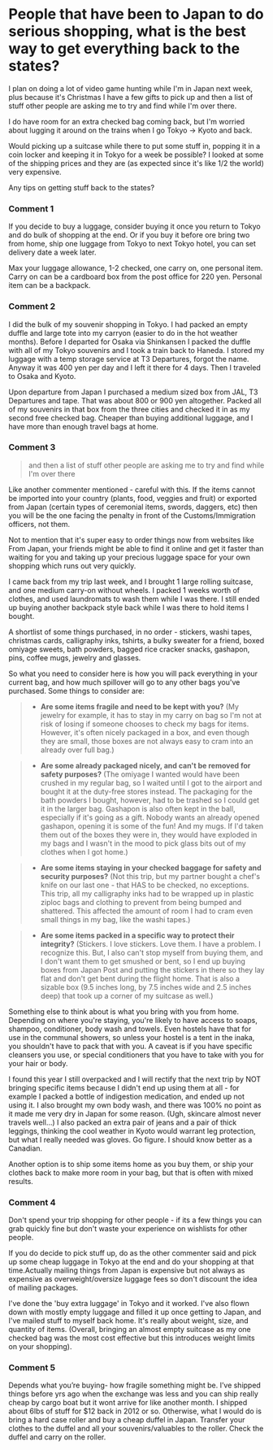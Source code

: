 # People that have been to Japan to do serious shopping, what is the best way to get everything back to the states?

I plan on doing a lot of video game hunting while I'm in Japan next week, plus because it's Christmas I have a few gifts to pick up and then a list of stuff other people are asking me to try and find while I'm over there.  
  
I do have room for an extra checked bag coming back, but I'm worried about lugging it around on the trains when I go Tokyo -> Kyoto and back.  
  
Would picking up a suitcase while there to put some stuff in, popping it in a coin locker and keeping it in Tokyo for a week be possible? I looked at some of the shipping prices and they are (as expected since it's like 1/2 the world) very expensive.  
  
Any tips on getting stuff back to the states?

### Comment 1

If you decide to buy a luggage, consider buying it once you return to Tokyo and do bulk of shopping at the end. Or if you buy it before ore bring two from home, ship one luggage from Tokyo to next Tokyo hotel, you can set delivery date a week later.

Max your luggage allowance, 1-2 checked, one carry on, one personal item. Carry on can be a cardboard box from the post office for 220 yen. Personal item can be a backpack.

### Comment 2

I did the bulk of my souvenir shopping in Tokyo. I had packed an empty duffle and large tote into my carryon (easier to do in the hot weather months). Before I departed for Osaka via Shinkansen I packed the duffle with all of my Tokyo souvenirs and I took a train back to Haneda. I stored my luggage with a temp storage service at T3 Departures, forgot the name. Anyway it was 400 yen per day and I left it there for 4 days. Then I traveled to Osaka and Kyoto. 

Upon departure from Japan I purchased a medium sized box from JAL, T3 Departures and tape. That was about 800 or 900 yen altogether. Packed all of my souvenirs in that box from the three cities and checked it in as my second free checked bag. Cheaper than buying additional luggage, and I have more than enough travel bags at home.

### Comment 3

>and then a list of stuff other people are asking me to try and find while I'm over there

Like another commenter mentioned - careful with this. If the items cannot be imported into your country (plants, food, veggies and fruit) or exported from Japan (certain types of ceremonial items, swords, daggers, etc) then you will be the one facing the penalty in front of the Customs/Immigration officers, not them. 

Not to mention that it's super easy to order things now from websites like From Japan, your friends might be able to find it online and get it faster than waiting for you and taking up your precious luggage space for your own shopping which runs out very quickly.

I came back from my trip last week, and I brought 1 large rolling suitcase, and one medium carry-on without wheels. I packed 1 weeks worth of clothes, and used laundromats to wash them while I was there. I still ended up buying another backpack style back while I was there to hold items I bought.

A shortlist of some things purchased, in no order - stickers, washi tapes, christmas cards, calligraphy inks, tshirts, a bulky sweater for a friend, boxed omiyage sweets, bath powders, bagged rice cracker snacks, gashapon, pins, coffee mugs, jewelry and glasses.

So what you need to consider here is how you will pack everything in your current bag, and how much spillover will go to any other bags you've purchased. Some things to consider are:

>- **Are some items fragile and need to be kept with you?** (My jewelry for example, it has to stay in my carry on bag so I'm not at risk of losing if someone chooses to check my bags for items. However, it's often nicely packaged in a box, and even though they are small, those boxes are not always easy to cram into an already over full bag.) 

>- **Are some already packaged nicely, and can't be removed for safety purposes?** (The omiyage I wanted would have been crushed in my regular bag, so I waited until I got to the airport and bought it at the duty-free stores instead. The packaging for the bath powders I bought, however, had to be trashed so I could get it in the larger bag. Gashapon is also often kept in the ball, especially if it's going as a gift. Nobody wants an already opened gashapon, opening it is some of the fun! And my mugs. If I'd taken them out of the boxes they were in, they would have exploded in my bags and I wasn't in the mood to pick glass bits out of my clothes when I got home.) 

>- **Are some items staying in your checked baggage for safety and security purposes?** (Not this trip, but my partner bought a chef's knife on our last one - that HAS to be checked, no exceptions. This trip, all my calligraphy inks had to be wrapped up in plastic ziploc bags and clothing to prevent from being bumped and shattered. This affected the amount of room I had to cram even small things in my bag, like the washi tapes.)  

>- **Are some items packed in a specific way to protect their integrity?** (Stickers. I love stickers. Love them. I have a problem. I recognize this. But, I also can't stop myself from buying them, and I don't want them to get smushed or bent, so I end up buying boxes from Japan Post and putting the stickers in there so they lay flat and don't get bent during the flight home. That is also a sizable box (9.5 inches long, by 7.5 inches wide and 2.5 inches deep) that took up a corner of my suitcase as well.) 

Something else to think about is what you bring with you from home. Depending on where you're staying, you're likely to have access to soaps, shampoo, conditioner, body wash and towels. Even hostels have that for use in the communal showers, so unless your hostel is a tent in the inaka, you shouldn't have to pack that with you. A caveat is if you have specific cleansers you use, or special conditioners that you have to take with you for your hair or body.

I found this year I still overpacked and I will rectify that the next trip by NOT bringing specific items because I didn't end up using them at all - for example I packed a bottle of indigestion medication, and ended up not using it. I also brought my own body wash, and there was 100% no point as it made me very dry in Japan for some reason. (Ugh, skincare almost never travels well...) I also packed an extra pair of jeans and a pair of thick leggings, thinking the cool weather in Kyoto would warrant leg protection, but what I really needed was gloves. Go figure. I should know better as a Canadian.

Another option is to ship some items home as you buy them, or ship your clothes back to make more room in your bag, but that is often with mixed results.

### Comment 4

Don't spend your trip shopping for other people - if its a few things you can grab quickly fine but don't waste your experience on wishlists for other people.

If you do decide to pick stuff up, do as the other commenter said and pick up some cheap luggage in Tokyo at the end and do your shopping at that time.Actually mailing things from Japan is expensive but not always as expensive as overweight/oversize luggage fees so don't discount the idea of mailing packages.

I've done the 'buy extra luggage' in Tokyo and it worked. I've also flown down with mostly empty luggage and filled it up once getting to Japan, and I've mailed stuff to myself back home. It's really about weight, size, and quantity of items. (Overall, bringing an almost empty suitcase as my one checked bag was the most cost effective but this introduces weight limits on your shopping).

### Comment 5

Depends what you’re buying- how fragile something might be.  I’ve shipped things before yrs ago when the exchange was less and you can ship really cheap by cargo boat but it wont arrive for like another month.  I shipped about 6lbs of stuff for $12 back in 2012 or so.    Otherwise, what I would do is bring a hard case roller and buy a cheap duffel in Japan.  Transfer your clothes to the duffel and all your souvenirs/valuables to the roller.  Check the duffel and carry on the roller.

